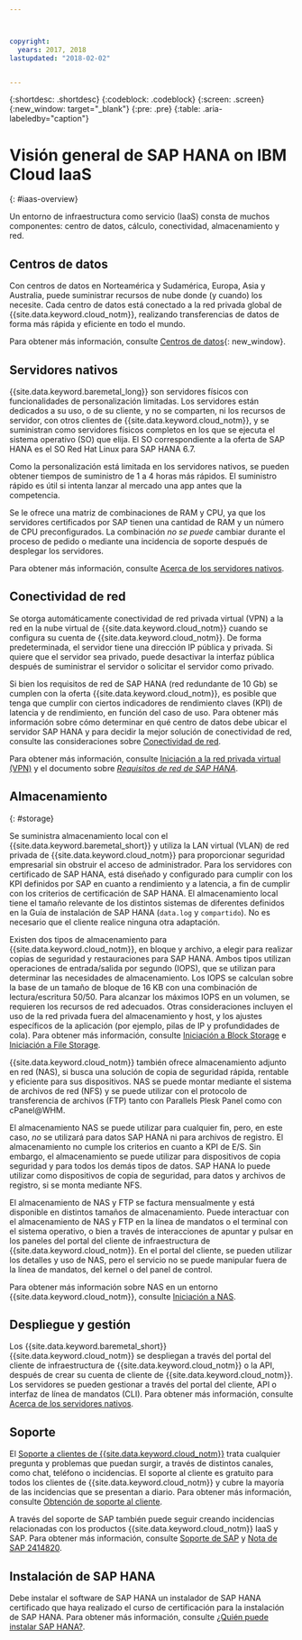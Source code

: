 ```yaml
---



copyright:
  years: 2017, 2018
lastupdated: "2018-02-02"


---
```


{:shortdesc: .shortdesc}
{:codeblock: .codeblock}
{:screen: .screen}
{:new_window: target="_blank"}
{:pre: .pre}
{:table: .aria-labeledby="caption"}

# Visión general de SAP HANA on IBM Cloud IaaS
{: #iaas-overview}

Un entorno de infraestructura como servicio (IaaS) consta de muchos componentes: centro de datos, cálculo, conectividad, almacenamiento y red. 

## Centros de datos

Con centros de datos en Norteamérica y Sudamérica, Europa, Asia y Australia, puede suministrar recursos de nube donde (y cuando) los necesite. Cada centro de datos está conectado a la red privada global de {{site.data.keyword.cloud_notm}}, realizando transferencias de datos de forma más rápida y eficiente en todo el mundo.

Para obtener más información, consulte [Centros de datos](https://www.ibm.com/cloud-computing/bluemix/data-centers){: new_window}.

## Servidores nativos

{{site.data.keyword.baremetal_long}} son servidores físicos con funcionalidades de personalización limitadas. Los servidores están dedicados a su uso, o de su cliente, y no se comparten, ni los recursos de servidor, con otros clientes de {{site.data.keyword.cloud_notm}}, y se suministran como servidores físicos completos en los que se ejecuta el sistema operativo (SO) que elija. El SO correspondiente a la oferta de SAP HANA es el SO Red Hat Linux para SAP HANA 6.7.

Como la personalización está limitada en los servidores nativos, se pueden obtener tiempos de suministro de 1 a 4 horas más rápidos. El suministro rápido es útil si intenta lanzar al mercado una app antes que la competencia.

Se le ofrece una matriz de combinaciones de RAM y CPU, ya que los servidores certificados por SAP tienen una cantidad de RAM y un número de CPU preconfigurados. La combinación *no se puede* cambiar durante el proceso de pedido o mediante una incidencia de soporte después de desplegar los servidores.

Para obtener más información, consulte [Acerca de los servidores nativos](https://console.bluemix.net/docs/bare-metal/index.html#about-bare-metal-servers). 

## Conectividad de red

Se otorga automáticamente conectividad de red privada virtual (VPN) a la red en la nube virtual de {{site.data.keyword.cloud_notm}} cuando se configura su cuenta de {{site.data.keyword.cloud_notm}}. De forma predeterminada, el servidor tiene una dirección IP pública y privada. Si quiere que el servidor sea privado, puede desactivar la interfaz pública después de suministrar el servidor o solicitar el servidor como privado. 

Si bien los requisitos de red de SAP HANA (red redundante de 10 Gb) se cumplen con la oferta {{site.data.keyword.cloud_notm}}, es posible que tenga que cumplir con ciertos indicadores de rendimiento claves (KPI) de latencia y de rendimiento, en función del caso de uso. Para obtener más información sobre cómo determinar en qué centro de datos debe ubicar el servidor SAP HANA y para decidir la mejor solución de conectividad de red, consulte las consideraciones sobre [Conectividad de red](/docs/infrastructure/sap-hana/hana-considerations.html#network_connectivity).

Para obtener más información, consulte [Iniciación a la red privada virtual (VPN)](https://console.bluemix.net/docs/infrastructure/iaas-vpn/getting-started.html#getting-started-with-virtual-private-networking-vpn-) y el documento sobre [*Requisitos de red de SAP HANA*](https://www.sap.com/documents/2016/08/1cd2c2fb-807c-0010-82c7-eda71af511fa.html).

## Almacenamiento
{: #storage}

Se suministra almacenamiento local con el {{site.data.keyword.baremetal_short}} y utiliza la LAN virtual (VLAN) de red privada de {{site.data.keyword.cloud_notm}} para proporcionar seguridad empresarial sin obstruir el acceso de administrador. Para los servidores con certificado de SAP HANA, está diseñado y configurado para cumplir con los KPI definidos por SAP en cuanto a rendimiento y a latencia, a fin de cumplir con los criterios de certificación de SAP HANA. El almacenamiento local tiene el tamaño relevante de los distintos sistemas de diferentes definidos en la Guía de instalación de SAP HANA (`data.log` y `compartido`). No es necesario que el cliente realice ninguna otra adaptación.

Existen dos tipos de almacenamiento para {{site.data.keyword.cloud_notm}}, en bloque y archivo, a elegir para realizar copias de seguridad y restauraciones para SAP HANA. Ambos tipos utilizan operaciones de entrada/salida por segundo (IOPS), que se utilizan para determinar las necesidades de almacenamiento. Los IOPS se calculan sobre la base de un tamaño de bloque de 16 KB con una combinación de lectura/escritura 50/50. Para alcanzar los máximos IOPS en un volumen, se requieren los recursos de red adecuados. Otras consideraciones incluyen el uso de la red privada fuera del almacenamiento y host, y los ajustes específicos de la aplicación (por ejemplo, pilas de IP y profundidades de cola). Para obtener más información, consulte [Iniciación a Block Storage](https://console.bluemix.net/docs/infrastructure/BlockStorage/index.html#getting-started-with-block-storage) e [Iniciación a File Storage](https://console.bluemix.net/docs/infrastructure/FileStorage/index.html#getting-started-with-file-storage).

{{site.data.keyword.cloud_notm}} también ofrece almacenamiento adjunto en red (NAS), si busca una solución de copia de seguridad rápida, rentable y eficiente para sus dispositivos. NAS se puede montar mediante el sistema de archivos de red (NFS) y se puede utilizar con el protocolo de transferencia de archivos (FTP) tanto con Parallels Plesk Panel como con cPanel@WHM.

El almacenamiento NAS se puede utilizar para cualquier fin, pero, en este caso, *no* se utilizará para datos SAP HANA ni para archivos de registro. El almacenamiento no cumple los criterios en cuanto a KPI de E/S. Sin embargo, el almacenamiento se puede utilizar para dispositivos de copia seguridad y para todos los demás tipos de datos. SAP HANA lo puede utilizar como dispositivos de copia de seguridad, para datos y archivos de registro, si se monta mediante NFS.  
  
El almacenamiento de NAS y FTP se factura mensualmente y está disponible en distintos tamaños de almacenamiento. Puede interactuar con el almacenamiento de NAS y FTP en la línea de mandatos o el terminal con el sistema operativo, o bien a través de interacciones de apuntar y pulsar en los paneles del portal del cliente de infraestructura de {{site.data.keyword.cloud_notm}}. En el portal del cliente, se pueden utilizar los detalles y uso de NAS, pero el servicio no se puede manipular fuera de la línea de mandatos, del kernel o del panel de control.

Para obtener más información sobre NAS en un entorno {{site.data.keyword.cloud_notm}}, consulte [Iniciación a NAS](https://console.bluemix.net/docs/infrastructure/network-attached-storage/index.html#getting-started-with-nas).

## Despliegue y gestión

Los {{site.data.keyword.baremetal_short}} {{site.data.keyword.cloud_notm}} se despliegan a través del portal del cliente de infraestructura de {{site.data.keyword.cloud_notm}} o la API, después de crear su cuenta de cliente de {{site.data.keyword.cloud_notm}}. Los servidores se pueden gestionar a través del portal del cliente, API o interfaz de línea de mandatos (CLI). Para obtener más información, consulte [Acerca de los servidores nativos](https://console.bluemix.net/docs/bare-metal/index.html#about-bare-metal-servers).

## Soporte

El [Soporte a clientes de {{site.data.keyword.cloud_notm}}](https://console.bluemix.net/docs/support/index.html#getting-customer-support) trata cualquier pregunta y problemas que puedan surgir, a través de distintos canales, como chat, teléfono o incidencias. El soporte al cliente es gratuito para todos los clientes de {{site.data.keyword.cloud_notm}} y cubre la mayoría de las incidencias que se presentan a diario. Para obtener más información, consulte [Obtención de soporte al cliente](https://console.bluemix.net./docs/support/index.html#getting-customer-support).

A través del soporte de SAP también puede seguir creando incidencias relacionadas con los productos {{site.data.keyword.cloud_notm}} IaaS y SAP. Para obtener más información, consulte [Soporte de SAP](https://support.sap.com/en/index.html) y [Nota de SAP 2414820](https://launchpad.support.sap.com/#/notes/2414820).

## Instalación de SAP HANA

Debe instalar el software de SAP HANA un instalador de SAP HANA certificado que haya realizado el curso de certificación para la instalación de SAP HANA. Para obtener más información, consulte [¿Quién puede instalar SAP HANA?](http://www.saphanacentral.com/p/who-can-install-sap-hana.html).
